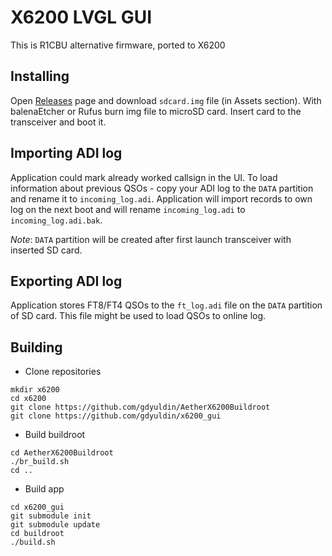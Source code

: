 # X6200 LVGL GUI

This is R1CBU alternative firmware, ported to X6200

## Installing

Open [Releases](https://github.com/gdyuldin/x6200_gui/releases/latest) page and download `sdcard.img` file (in Assets section). With balenaEtcher or Rufus
burn img file to microSD card. Insert card to the transceiver and boot it.

## Importing ADI log

Application could mark already worked callsign in the UI.
To load information about previous QSOs - copy your ADI log to the `DATA` partition and rename it to `incoming_log.adi`.
Application will import records to own log on the next boot and will rename `incoming_log.adi` to `incoming_log.adi.bak`.

*Note*: `DATA` partition will be created after first launch transceiver with inserted SD card.


## Exporting ADI log

Application stores FT8/FT4 QSOs to the `ft_log.adi` file on the `DATA` partition of SD card. This file might be used to load QSOs to online log.


## Building


* Clone repositories

```
mkdir x6200
cd x6200
git clone https://github.com/gdyuldin/AetherX6200Buildroot
git clone https://github.com/gdyuldin/x6200_gui
```

* Build buildroot

```
cd AetherX6200Buildroot
./br_build.sh
cd ..
```

* Build app

```
cd x6200_gui
git submodule init
git submodule update
cd buildroot
./build.sh
```
